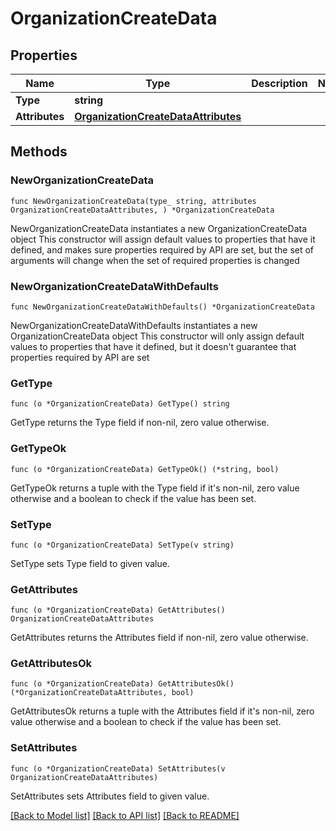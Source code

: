 # OrganizationCreateData

## Properties

Name | Type | Description | Notes
------------ | ------------- | ------------- | -------------
**Type** | **string** |  | 
**Attributes** | [**OrganizationCreateDataAttributes**](OrganizationCreateDataAttributes.md) |  | 

## Methods

### NewOrganizationCreateData

`func NewOrganizationCreateData(type_ string, attributes OrganizationCreateDataAttributes, ) *OrganizationCreateData`

NewOrganizationCreateData instantiates a new OrganizationCreateData object
This constructor will assign default values to properties that have it defined,
and makes sure properties required by API are set, but the set of arguments
will change when the set of required properties is changed

### NewOrganizationCreateDataWithDefaults

`func NewOrganizationCreateDataWithDefaults() *OrganizationCreateData`

NewOrganizationCreateDataWithDefaults instantiates a new OrganizationCreateData object
This constructor will only assign default values to properties that have it defined,
but it doesn't guarantee that properties required by API are set

### GetType

`func (o *OrganizationCreateData) GetType() string`

GetType returns the Type field if non-nil, zero value otherwise.

### GetTypeOk

`func (o *OrganizationCreateData) GetTypeOk() (*string, bool)`

GetTypeOk returns a tuple with the Type field if it's non-nil, zero value otherwise
and a boolean to check if the value has been set.

### SetType

`func (o *OrganizationCreateData) SetType(v string)`

SetType sets Type field to given value.


### GetAttributes

`func (o *OrganizationCreateData) GetAttributes() OrganizationCreateDataAttributes`

GetAttributes returns the Attributes field if non-nil, zero value otherwise.

### GetAttributesOk

`func (o *OrganizationCreateData) GetAttributesOk() (*OrganizationCreateDataAttributes, bool)`

GetAttributesOk returns a tuple with the Attributes field if it's non-nil, zero value otherwise
and a boolean to check if the value has been set.

### SetAttributes

`func (o *OrganizationCreateData) SetAttributes(v OrganizationCreateDataAttributes)`

SetAttributes sets Attributes field to given value.



[[Back to Model list]](../README.md#documentation-for-models) [[Back to API list]](../README.md#documentation-for-api-endpoints) [[Back to README]](../README.md)


